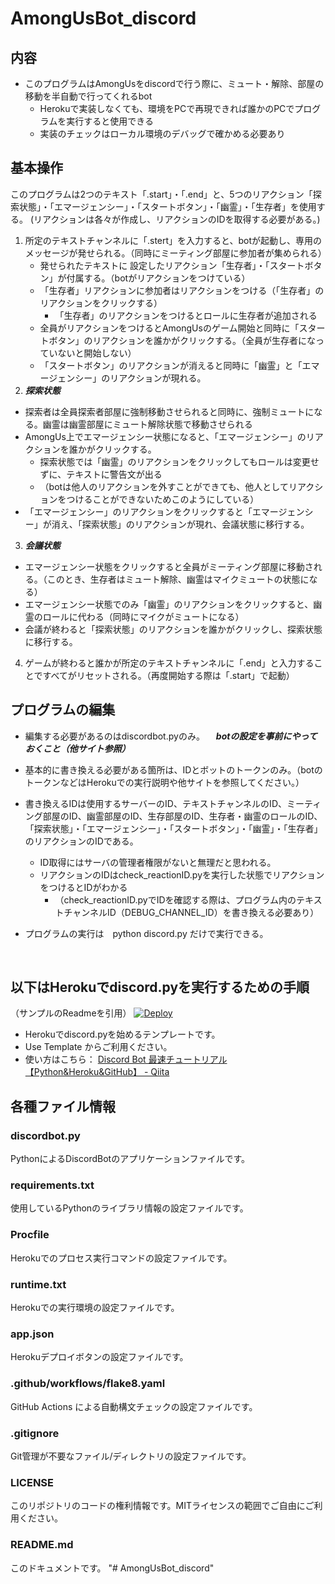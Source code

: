 # AmongUsBot_discord

## 内容
- このプログラムはAmongUsをdiscordで行う際に、ミュート・解除、部屋の移動を半自動で行ってくれるbot
  - Herokuで実装しなくても、環境をPCで再現できれば誰かのPCでプログラムを実行すると使用できる 
  - 実装のチェックはローカル環境のデバッグで確かめる必要あり

## 基本操作
このプログラムは2つのテキスト「.start」・「.end」と、5つのリアクション「探索状態」・「エマージェンシー」・「スタートボタン」・「幽霊」・「生存者」を使用する。
  (リアクションは各々が作成し、リアクションのIDを取得する必要がある。)

1. 所定のテキストチャンネルに「.stert」を入力すると、botが起動し、専用のメッセージが発せられる。（同時にミーティング部屋に参加者が集められる）
   - 発せられたテキストに 設定したリアクション「生存者」・「スタートボタン」が付属する。（botがリアクションをつけている） 
   - 「生存者」リアクションに参加者はリアクションをつける（「生存者」のリアクションをクリックする）
     - 「生存者」のリアクションをつけるとロールに生存者が追加される
   - 全員がリアクションをつけるとAmongUsのゲーム開始と同時に「スタートボタン」のリアクションを誰かがクリックする。（全員が生存者になっていないと開始しない）
   - 「スタートボタン」のリアクションが消えると同時に「幽霊」と「エマージェンシー」のリアクションが現れる。
2. ***探索状態***
  - 探索者は全員探索者部屋に強制移動させられると同時に、強制ミュートになる。幽霊は幽霊部屋にミュート解除状態で移動させられる
  - AmongUs上でエマージェンシー状態になると、「エマージェンシー」のリアクションを誰かがクリックする。
    - 探索状態では「幽霊」のリアクションをクリックしてもロールは変更せずに、テキストに警告文が出る
    - （botは他人のリアクションを外すことができても、他人としてリアクションをつけることができないためこのようにしている）
  - 「エマージェンシー」のリアクションをクリックすると「エマージェンシー」が消え、「探索状態」のリアクションが現れ、会議状態に移行する。
3. ***会議状態***
  - エマージェンシー状態をクリックすると全員がミーティング部屋に移動される。（このとき、生存者はミュート解除、幽霊はマイクミュートの状態になる）
  - エマージェンシー状態でのみ「幽霊」のリアクションをクリックすると、幽霊のロールに代わる（同時にマイクがミュートになる）
  - 会議が終わると「探索状態」のリアクションを誰かがクリックし、探索状態に移行する。

4. ゲームが終わると誰かが所定のテキストチャンネルに「.end」と入力することですべてがリセットされる。（再度開始する際は「.start」で起動）

  
## プログラムの編集
- 編集する必要があるのはdiscordbot.pyのみ。
　***botの設定を事前にやっておくこと（他サイト参照）***
- 基本的に書き換える必要がある箇所は、IDとボットのトークンのみ。（botのトークンなどはHerokuでの実行説明や他サイトを参照してください。）
- 書き換えるIDは使用するサーバーのID、テキストチャンネルのID、ミーティング部屋のID、幽霊部屋のID、生存部屋のID、生存者・幽霊のロールのID、「探索状態」・「エマージェンシー」・「スタートボタン」・「幽霊」・「生存者」のリアクションのIDである。
  - ID取得にはサーバの管理者権限がないと無理だと思われる。
  - リアクションのIDはcheck_reactionID.pyを実行した状態でリアクションをつけるとIDがわかる
    - （check_reactionID.pyでIDを確認する際は、プログラム内のテキストチャンネルID（DEBUG_CHANNEL_ID）を書き換える必要あり）

- プログラムの実行は　python discord.py だけで実行できる。
<br />

## 以下はHerokuでdiscord.pyを実行するための手順
（サンプルのReadmeを引用）
[![Deploy](https://www.herokucdn.com/deploy/button.svg)](https://heroku.com/deploy)

- Herokuでdiscord.pyを始めるテンプレートです。
- Use Template からご利用ください。
- 使い方はこちら： [Discord Bot 最速チュートリアル【Python&Heroku&GitHub】 - Qiita](https://qiita.com/1ntegrale9/items/aa4b373e8895273875a8)

## 各種ファイル情報

### discordbot.py
PythonによるDiscordBotのアプリケーションファイルです。

### requirements.txt
使用しているPythonのライブラリ情報の設定ファイルです。

### Procfile
Herokuでのプロセス実行コマンドの設定ファイルです。

### runtime.txt
Herokuでの実行環境の設定ファイルです。

### app.json
Herokuデプロイボタンの設定ファイルです。

### .github/workflows/flake8.yaml
GitHub Actions による自動構文チェックの設定ファイルです。

### .gitignore
Git管理が不要なファイル/ディレクトリの設定ファイルです。

### LICENSE
このリポジトリのコードの権利情報です。MITライセンスの範囲でご自由にご利用ください。

### README.md
このドキュメントです。
"# AmongUsBot_discord" 
